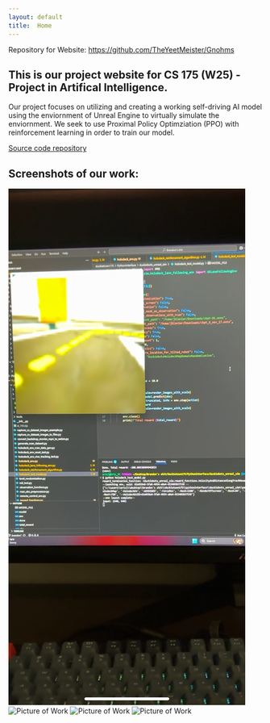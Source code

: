 ```yaml
---
layout: default
title:  Home
---
```


Repository for Website: https://github.com/TheYeetMeister/Gnohms

## This is our project website for CS 175 (W25) - Project in Artifical Intelligence. 

Our project focuses on utilizing and creating a working self-driving AI model using the enviornment of Unreal Engine to virtually simulate the enviornment. We seek to use Proximal Policy Optimziation (PPO) with reinforcement learning in order to train our model.

[Source code repository](https://github.com/kent3245/duckietown175)


## Screenshots of our work:

![Picture of Work](/docs/img/IMG_1053.PNG)
![Picture of Work](/docs/img/IMG_1050.JPG)
![Picture of Work](/docs/img/IMG_1049.JPG)
![Picture of Work](/docs/img/IMG_1046.JPG)